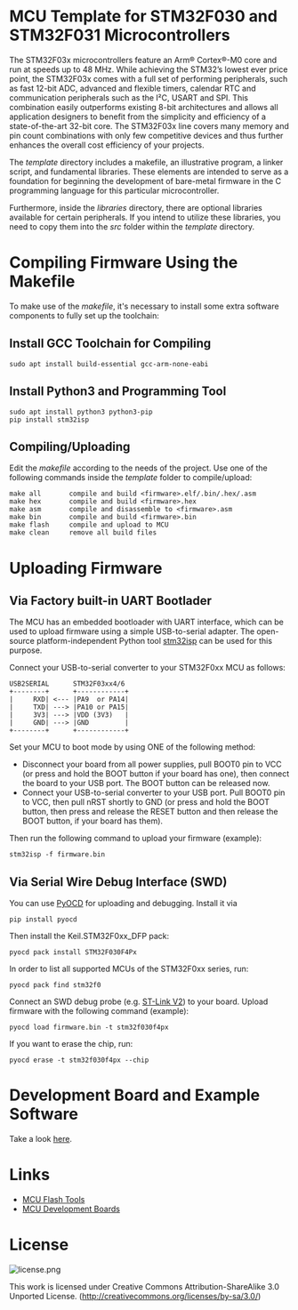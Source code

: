 # MCU Template for STM32F030 and STM32F031 Microcontrollers
The STM32F03x microcontrollers feature an Arm® Cortex®-M0 core and run at speeds up to 48 MHz. While achieving the STM32’s lowest ever price point, the STM32F03x comes with a full set of performing peripherals, such as fast 12-bit ADC, advanced and flexible timers, calendar RTC and communication peripherals such as the I²C, USART and SPI. This combination easily outperforms existing 8-bit architectures and allows all application designers to benefit from the simplicity and efficiency of a state-of-the-art 32-bit core. The STM32F03x line covers many memory and pin count combinations with only few competitive devices and thus further enhances the overall cost efficiency of your projects.

The *template* directory includes a makefile, an illustrative program, a linker script, and fundamental libraries. These elements are intended to serve as a foundation for beginning the development of bare-metal firmware in the C programming language for this particular microcontroller.

Furthermore, inside the *libraries* directory, there are optional libraries available for certain peripherals. If you intend to utilize these libraries, you need to copy them into the *src* folder within the *template* directory.

# Compiling Firmware Using the Makefile
To make use of the *makefile*, it's necessary to install some extra software components to fully set up the toolchain:

## Install GCC Toolchain for Compiling
```
sudo apt install build-essential gcc-arm-none-eabi
```

## Install Python3 and Programming Tool
```
sudo apt install python3 python3-pip
pip install stm32isp
```

## Compiling/Uploading
Edit the *makefile* according to the needs of the project. Use one of the following commands inside the *template* folder to compile/upload:

```
make all       compile and build <firmware>.elf/.bin/.hex/.asm
make hex       compile and build <firmware>.hex
make asm       compile and disassemble to <firmware>.asm
make bin       compile and build <firmware>.bin
make flash     compile and upload to MCU
make clean     remove all build files
```

# Uploading Firmware
## Via Factory built-in UART Bootlader
The MCU has an embedded bootloader with UART interface, which can be used to upload firmware using a simple USB-to-serial adapter. The open-source platform-independent Python tool [stm32isp](https://pypi.org/project/stm32isp/) can be used for this purpose.

Connect your USB-to-serial converter to your STM32F0xx MCU as follows:

```
USB2SERIAL      STM32F03xx4/6
+--------+      +------------+
|     RXD| <--- |PA9  or PA14|
|     TXD| ---> |PA10 or PA15|
|     3V3| ---> |VDD (3V3)   |
|     GND| ---> |GND         |
+--------+      +------------+
```

Set your MCU to boot mode by using ONE of the following method:
- Disconnect your board from all power supplies, pull BOOT0 pin to VCC (or press and hold the BOOT button if your board has one), then connect the board to your USB port. The BOOT button can be released now.
- Connect your USB-to-serial converter to your USB port. Pull BOOT0 pin to VCC, then pull nRST shortly to GND (or press and hold the BOOT button, then press and release the RESET button and then release the BOOT button, if your board has them).

Then run the following command to upload your firmware (example):

```
stm32isp -f firmware.bin
```

## Via Serial Wire Debug Interface (SWD)
You can use [PyOCD](https://pyocd.io/) for uploading and debugging. Install it via

```
pip install pyocd
```

Then install the Keil.STM32F0xx_DFP pack:

```
pyocd pack install STM32F030F4Px
```

In order to list all supported MCUs of the STM32F0xx series, run:

```
pyocd pack find stm32f0
```

Connect an SWD debug probe (e.g. [ST-Link V2](https://aliexpress.com/w/wholesale-st%2525252dlink-v2.html)) to your board. Upload firmware with the following command (example):

```
pyocd load firmware.bin -t stm32f030f4px
```

If you want to erase the chip, run:

```
pyocd erase -t stm32f030f4px --chip
```

# Development Board and Example Software
Take a look [here](https://github.com/wagiminator/Development-Boards/tree/main/STM32F030F4P6_DevBoard).

# Links
- [MCU Flash Tools](https://github.com/wagiminator/MCU-Flash-Tools)
- [MCU Development Boards](https://github.com/wagiminator/Development-Boards)

# License

![license.png](https://i.creativecommons.org/l/by-sa/3.0/88x31.png)

This work is licensed under Creative Commons Attribution-ShareAlike 3.0 Unported License. 
(http://creativecommons.org/licenses/by-sa/3.0/)
